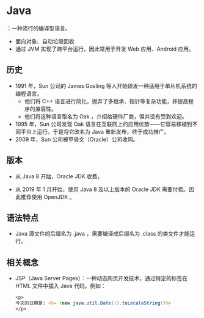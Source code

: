 # Java

：一种流行的编译型语言。
- 面向对象、自动垃圾回收
- 通过 JVM 实现了跨平台运行，因此常用于开发 Web 应用、Android 应用。



## 历史

- 1991 年，Sun 公司的 James Gosling 等人开始研发一种适用于单片机系统的编程语言。
  - 他们将 C++ 语言进行简化，抛弃了多继承、指针等复杂功能，并提高程序的兼容性。
  - 他们将这种语言取名为 Oak ，介绍给硬件厂商，但并没有受到欢迎。
- 1995 年，Sun 公司发现 Oak 语言在互联网上的应用优势——它容易移植到不同平台上运行。于是将它改名为 Java 重新发布，终于成功推广。
- 2009 年，Sun 公司被甲骨文（Oracle）公司收购。

## 版本

- 从 Java 8 开始，Oracle JDK 收费，

- 从 2019 年 1 月开始，使用 Java 8 及以上版本的 Oracle JDK 需要付费。因此推荐使用 OpenJDK 。

## 语法特点

- Java 源文件的后缀名为 .java ，需要编译成后缀名为 .class 的类文件才能运行。


## 相关概念

- JSP（Java Server Pages）：一种动态网页开发技术，通过特定的标签在 HTML 文件中插入 Java 代码。例如：
  ```jsp
  <p>
  今天的日期是: <%= (new java.util.Date()).toLocaleString()%>
  </p>
  ```




